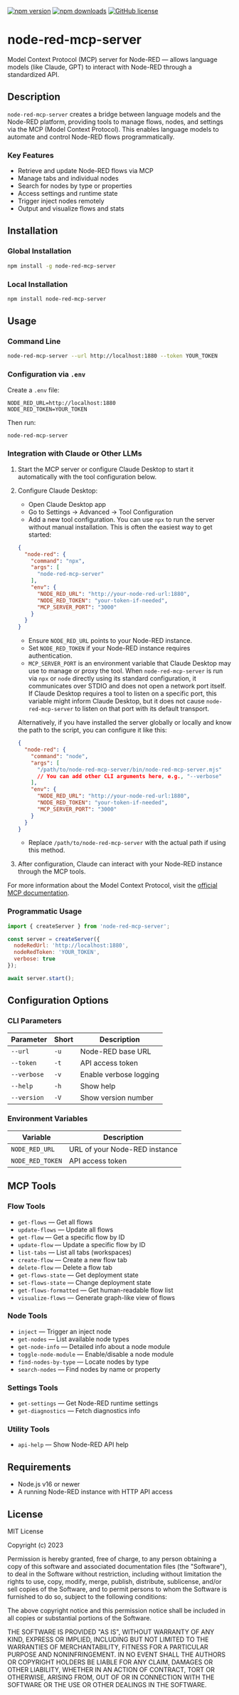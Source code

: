 [![npm version](https://img.shields.io/npm/v/node-red-mcp-server.svg)](https://www.npmjs.com/package/node-red-mcp-server)
[![npm downloads](https://img.shields.io/npm/dm/node-red-mcp-server.svg)](https://www.npmjs.com/package/node-red-mcp-server)
[![GitHub license](https://img.shields.io/github/license/karavaev-evgeniy/node-red-mcp-server.svg)](https://github.com/karavaev-evgeniy/node-red-mcp-server/blob/main/LICENSE)

# node-red-mcp-server

Model Context Protocol (MCP) server for Node-RED — allows language models (like Claude, GPT) to interact with Node-RED through a standardized API.

## Description

`node-red-mcp-server` creates a bridge between language models and the Node-RED platform, providing tools to manage flows, nodes, and settings via the MCP (Model Context Protocol). This enables language models to automate and control Node-RED flows programmatically.

### Key Features

- Retrieve and update Node-RED flows via MCP
- Manage tabs and individual nodes
- Search for nodes by type or properties
- Access settings and runtime state
- Trigger inject nodes remotely
- Output and visualize flows and stats

## Installation

### Global Installation

```bash
npm install -g node-red-mcp-server
```

### Local Installation

```bash
npm install node-red-mcp-server
```

## Usage

### Command Line

```bash
node-red-mcp-server --url http://localhost:1880 --token YOUR_TOKEN
```

### Configuration via `.env`

Create a `.env` file:

```
NODE_RED_URL=http://localhost:1880
NODE_RED_TOKEN=YOUR_TOKEN
```

Then run:

```bash
node-red-mcp-server
```

### Integration with Claude or Other LLMs

1. Start the MCP server or configure Claude Desktop to start it automatically with the tool configuration below.

2. Configure Claude Desktop:
   - Open Claude Desktop app
   - Go to Settings → Advanced → Tool Configuration
   - Add a new tool configuration. You can use `npx` to run the server without manual installation. This is often the easiest way to get started:

   ```json
   {
     "node-red": {
       "command": "npx",
       "args": [
         "node-red-mcp-server"
       ],
       "env": {
         "NODE_RED_URL": "http://your-node-red-url:1880",
         "NODE_RED_TOKEN": "your-token-if-needed",
         "MCP_SERVER_PORT": "3000"
       }
     }
   }
   ```
   - Ensure `NODE_RED_URL` points to your Node-RED instance.
   - Set `NODE_RED_TOKEN` if your Node-RED instance requires authentication.
   - `MCP_SERVER_PORT` is an environment variable that Claude Desktop may use to manage or proxy the tool. When `node-red-mcp-server` is run via `npx` or `node` directly using its standard configuration, it communicates over STDIO and does not open a network port itself. If Claude Desktop requires a tool to listen on a specific port, this variable might inform Claude Desktop, but it does not cause `node-red-mcp-server` to listen on that port with its default transport.

   Alternatively, if you have installed the server globally or locally and know the path to the script, you can configure it like this:
   ```json
   {
     "node-red": {
       "command": "node",
       "args": [
         "/path/to/node-red-mcp-server/bin/node-red-mcp-server.mjs"
         // You can add other CLI arguments here, e.g., "--verbose"
       ],
       "env": {
         "NODE_RED_URL": "http://your-node-red-url:1880",
         "NODE_RED_TOKEN": "your-token-if-needed",
         "MCP_SERVER_PORT": "3000"
       }
     }
   }
   ```
   - Replace `/path/to/node-red-mcp-server` with the actual path if using this method.

3. After configuration, Claude can interact with your Node-RED instance through the MCP tools.

For more information about the Model Context Protocol, visit the [official MCP documentation](https://modelcontextprotocol.io/introduction).

### Programmatic Usage

```javascript
import { createServer } from 'node-red-mcp-server';

const server = createServer({
  nodeRedUrl: 'http://localhost:1880',
  nodeRedToken: 'YOUR_TOKEN',
  verbose: true
});

await server.start();
```

## Configuration Options

### CLI Parameters

| Parameter       | Short | Description                          |
|----------------|-------|--------------------------------------|
| `--url`        | `-u`  | Node-RED base URL                    |
| `--token`      | `-t`  | API access token                     |
| `--verbose`    | `-v`  | Enable verbose logging               |
| `--help`       | `-h`  | Show help                            |
| `--version`    | `-V`  | Show version number                  |

### Environment Variables

| Variable         | Description                    |
|------------------|--------------------------------|
| `NODE_RED_URL`   | URL of your Node-RED instance |
| `NODE_RED_TOKEN` | API access token              |

## MCP Tools

### Flow Tools

- `get-flows` — Get all flows
- `update-flows` — Update all flows
- `get-flow` — Get a specific flow by ID
- `update-flow` — Update a specific flow by ID
- `list-tabs` — List all tabs (workspaces)
- `create-flow` — Create a new flow tab
- `delete-flow` — Delete a flow tab
- `get-flows-state` — Get deployment state
- `set-flows-state` — Change deployment state
- `get-flows-formatted` — Get human-readable flow list
- `visualize-flows` — Generate graph-like view of flows

### Node Tools

- `inject` — Trigger an inject node
- `get-nodes` — List available node types
- `get-node-info` — Detailed info about a node module
- `toggle-node-module` — Enable/disable a node module
- `find-nodes-by-type` — Locate nodes by type
- `search-nodes` — Find nodes by name or property

### Settings Tools

- `get-settings` — Get Node-RED runtime settings
- `get-diagnostics` — Fetch diagnostics info

### Utility Tools

- `api-help` — Show Node-RED API help

## Requirements

- Node.js v16 or newer
- A running Node-RED instance with HTTP API access

## License

MIT License

Copyright (c) 2023

Permission is hereby granted, free of charge, to any person obtaining a copy of this software and associated documentation files (the "Software"), to deal in the Software without restriction, including without limitation the rights to use, copy, modify, merge, publish, distribute, sublicense, and/or sell copies of the Software, and to permit persons to whom the Software is furnished to do so, subject to the following conditions:

The above copyright notice and this permission notice shall be included in all copies or substantial portions of the Software.

THE SOFTWARE IS PROVIDED "AS IS", WITHOUT WARRANTY OF ANY KIND, EXPRESS OR IMPLIED, INCLUDING BUT NOT LIMITED TO THE WARRANTIES OF MERCHANTABILITY, FITNESS FOR A PARTICULAR PURPOSE AND NONINFRINGEMENT. IN NO EVENT SHALL THE AUTHORS OR COPYRIGHT HOLDERS BE LIABLE FOR ANY CLAIM, DAMAGES OR OTHER LIABILITY, WHETHER IN AN ACTION OF CONTRACT, TORT OR OTHERWISE, ARISING FROM, OUT OF OR IN CONNECTION WITH THE SOFTWARE OR THE USE OR OTHER DEALINGS IN THE SOFTWARE.
